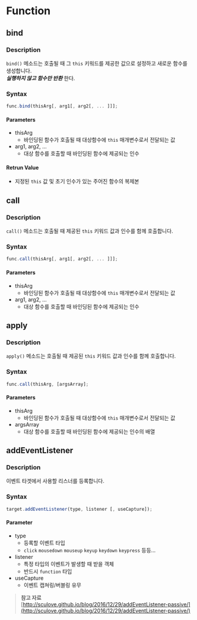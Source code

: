 # Function

## bind

### Description

`bind()` 메소드는 호출될 때 그 `this` 키워드를 제공한 값으로 설정하고 새로운 함수를 생성합니다.  
_**실행하지 않고 함수만 반환**_ 한다.

### Syntax

```javascript
func.bind(thisArg[, arg1[, arg2[, ... ]]];
```

#### Parameters

* thisArg
  * 바인딩된 함수가 호출될 때 대상함수에 `this` 매개변수로서 전달되는 값 
* arg1, arg2, ...
  *  대상 함수를 호출할 때 바인딩된 함수에 제공되는 인수

#### Retrun Value

* 지정된 `this` 값 및 초기 인수가 있는 주어진 함수의 복제본 

## call

### Description

`call()` 메소드는 호출될 때 제공된 `this` 키워드 값과 인수를 함께 호출합니다.

### Syntax

```javascript
func.call(thisArg[, arg1[, arg2[, ... ]]];
```

#### Parameters

* thisArg
  * 바인딩된 함수가 호출될 때 대상함수에 `this` 매개변수로서 전달되는 값 
* arg1, arg2, ...
  * 대상 함수를 호출할 때 바인딩된 함수에 제공되는 인수

## apply

### Description

`apply()` 메소드는 호출될 때 제공된 `this` 키워드 값과 인수를 함께 호출합니다.

### Syntax

```javascript
func.call(thisArg, [argsArray];
```

#### Parameters

* thisArg
  * 바인딩된 함수가 호출될 때 대상함수에 `this` 매개변수로서 전달되는 값 
* argsArray
  * 대상 함수를 호출할 때 바인딩된 함수에 제공되는 인수의 배열

## addEventListener

### Description

이벤트 타겟에서 사용할 리스너를 등록합니다. 

### Syntax

```javascript
target.addEventListener(type, listener [, useCapture]);
```

#### Parameter

* type
  * 등록할 이벤트 타입 
  * `click` `mousedown` `mouseup` `keyup` `keydown` `keypress`  등등...
* listener
  * 특정 타입의 이벤트가 발생할 때 받을 객체
  * 반드시 `function` 타입 
* useCapture
  * 이벤트 캡쳐링/버블링 유무 

> **참고 자료**   
> [http://sculove.github.io/blog/2016/12/29/addEventListener-passive/](http://sculove.github.io/blog/2016/12/29/addEventListener-passive/)